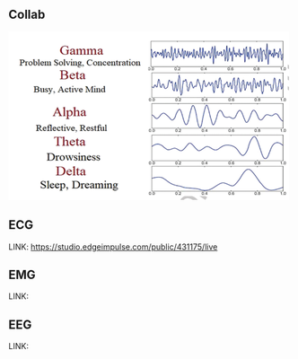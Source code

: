 ## Collab
<img width="500" height="300" src="https://github.com/Melanyccb11/Intro_senales/blob/main/ISB/Laboratorios/10.%20Procesamiento%20de%20la%20se%C3%B1al%20EEG/Im%C3%A1genes/EEG%20waves.png">
<h5 align="center">

## ECG
LINK: https://studio.edgeimpulse.com/public/431175/live

## EMG
LINK: 
## EEG
LINK: 
